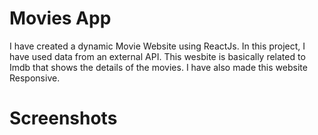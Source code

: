 # Movies App
I have created a dynamic Movie Website using ReactJs. In this project, I have used data from an external API. This wesbite is basically related to Imdb that shows the details of the movies. I have also made this website Responsive.

# Screenshots
